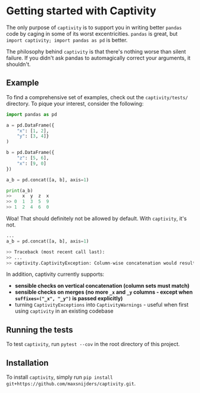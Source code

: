 # Getting started with Captivity

The only purpose of `captivity` is to support you in writing better `pandas` code by caging in
some of its worst excentricities. `pandas` is great, but `import captivity; import pandas as pd` is better.

The philosophy behind `captivity` is that there's nothing worse than silent failure. If you didn't ask pandas to automagically correct your arguments, it shouldn't.

## Example

To find a comprehensive set of examples, check out the `captivity/tests/` directory. To pique your interest, consider the following:

```python
import pandas as pd

a = pd.DataFrame({
    "x": [1, 2], 
    "y": [3, 4]}
)

b = pd.DataFrame({
    "z": [5, 6],
    "x": [9, 0]
})

a_b = pd.concat([a, b], axis=1)

print(a_b)
>>    x  y  z  x
>> 0  1  3  5  9
>> 1  2  4  6  0 

``` 

Woa! That should definitely not be allowed by default. With `captivity`, it's not.

```python
...
a_b = pd.concat([a, b], axis=1)

>> Traceback (most recent call last):
>> ...
>> captivity.CaptivityException: Column-wise concatenation would result in duplicate column labels for column: {'x'}

```

In addition, captivity currently supports:
* **sensible checks on vertical concatenation (column sets must match)**
* **sensible checks on merges (no more `_x` and `_y` columns - except when `suffixes=("_x", "_y")` is passed explicitly)**
* turning `CaptivityExceptions` into `CaptivityWarnings` - useful when first using `captivity` in an existing codebase


 ## Running the tests
 
 To test `captivity`, run `pytest --cov` in the root directory of this project.
 
 ## Installation
 To install `captivity`, simply run `pip install git+https://github.com/maxsnijders/captivity.git`. 

